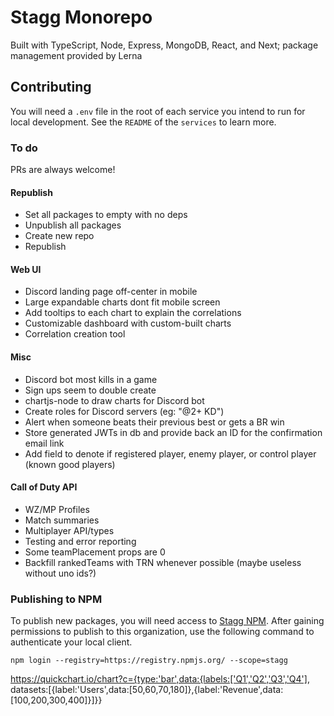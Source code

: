 # Stagg Monorepo

Built with TypeScript, Node, Express, MongoDB, React, and Next; package management provided by Lerna

## Contributing

You will need a `.env` file in the root of each service you intend to run for local development. See the `README` of the `services` to learn more.

### To do

PRs are always welcome!

#### Republish

- Set all packages to empty with no deps
- Unpublish all packages
- Create new repo
- Republish

#### Web UI

- Discord landing page off-center in mobile
- Large expandable charts dont fit mobile screen
- Add tooltips to each chart to explain the correlations
- Customizable dashboard with custom-built charts
- Correlation creation tool

#### Misc

- Discord bot most kills in a game
- Sign ups seem to double create
- chartjs-node to draw charts for Discord bot
- Create roles for Discord servers (eg: "@2+ KD")
- Alert when someone beats their previous best or gets a BR win
- Store generated JWTs in db and provide back an ID for the confirmation email link
- Add field to denote if registered player, enemy player, or control player (known good players)

#### Call of Duty API

- WZ/MP Profiles
- Match summaries
- Multiplayer API/types
- Testing and error reporting
- Some teamPlacement props are 0
- Backfill rankedTeams with TRN whenever possible (maybe useless without uno ids?)

### Publishing to NPM

To publish new packages, you will need access to [Stagg NPM](https://www.npmjs.com/settings/stagg/packages). After gaining permissions to publish to this organization, use the following command to authenticate your local client.

```
npm login --registry=https://registry.npmjs.org/ --scope=stagg
```

https://quickchart.io/chart?c={type:'bar',data:{labels:['Q1','Q2','Q3','Q4'], datasets:[{label:'Users',data:[50,60,70,180]},{label:'Revenue',data:[100,200,300,400]}]}}